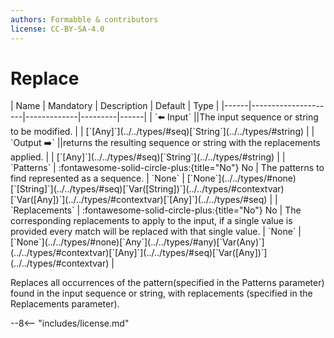 ```yaml
---
authors: Formabble & contributors
license: CC-BY-SA-4.0
---
```



# Replace

<div class="sh-parameters" markdown="1">
| Name | Mandatory | Description | Default | Type |
|------|---------------------|-------------|---------|------|
| `⬅️ Input` ||The input sequence or string to be modified. | | [`[Any]`](../../types/#seq)[`String`](../../types/#string) |
| `Output ➡️` ||returns the resulting sequence or string with the replacements applied. | | [`[Any]`](../../types/#seq)[`String`](../../types/#string) |
| `Patterns` | :fontawesome-solid-circle-plus:{title="No"} No  | The patterns to find represented as a sequence. | `None` | [`None`](../../types/#none)[`[String]`](../../types/#seq)[`Var([String])`](../../types/#contextvar)[`Var([Any])`](../../types/#contextvar)[`[Any]`](../../types/#seq) |
| `Replacements` | :fontawesome-solid-circle-plus:{title="No"} No  | The corresponding replacements to apply to the input, if a single value is provided every match will be replaced with that single value. | `None` | [`None`](../../types/#none)[`Any`](../../types/#any)[`Var(Any)`](../../types/#contextvar)[`[Any]`](../../types/#seq)[`Var([Any])`](../../types/#contextvar) |

</div>

Replaces all occurrences of the pattern(specified in the Patterns parameter) found in the input sequence or string, with replacements (specified in the Replacements parameter).

--8<-- "includes/license.md"

